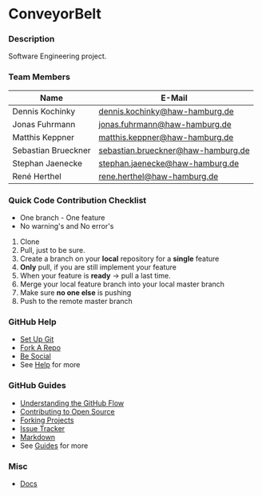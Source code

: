 # ConveyorBelt

### Description
Software Engineering project.

### Team Members
| Name                | E-Mail                             |
|---------------------|------------------------------------|
| Dennis Kochinky     | dennis.kochinky@haw-hamburg.de     |
| Jonas Fuhrmann      | jonas.fuhrmann@haw-hamburg.de      |
| Matthis Keppner     | matthis.keppner@haw-hamburg.de     |
| Sebastian Brueckner | sebastian.brueckner@haw-hamburg.de |
| Stephan Jaenecke    | stephan.jaenecke@haw-hamburg.de    |
| René Herthel        | rene.herthel@haw-hamburg.de        |

### Quick Code Contribution Checklist
* One branch - One feature
* No warning's and No error's

1. Clone
2. Pull, just to be sure.
3. Create a branch on your **local** repository for a **single** feature
4. **Only** pull, if you are still implement your feature
5. When your feature is **ready** -> pull a last time.
6. Merge your local feature branch into your local master branch
7. Make sure **no one else** is pushing
8. Push to the remote master branch

### GitHub Help
* [Set Up Git](https://help.github.com/articles/set-up-git/)
* [Fork A Repo](https://help.github.com/articles/fork-a-repo/)
* [Be Social](https://help.github.com/articles/be-social/)
* See [Help](https://help.github.com/) for more

### GitHub Guides
* [Understanding the GitHub Flow](https://guides.github.com/introduction/flow/)
* [Contributing to Open Source](https://guides.github.com/activities/contributing-to-open-source/)
* [Forking Projects](https://guides.github.com/activities/forking/)
* [Issue Tracker](https://guides.github.com/features/issues/)
* [Markdown](https://guides.github.com/features/mastering-markdown/)
* See [Guides](https://guides.github.com/) for more

### Misc
* [Docs](https://docs.google.com/document/d/1H4GNMWUgCzGvoqF1uf7Y6a-Gn9ZF2DZ6b4UcOegxSjE/edit?ts=58d9023c#heading=h.uzk72c6rsjma)
